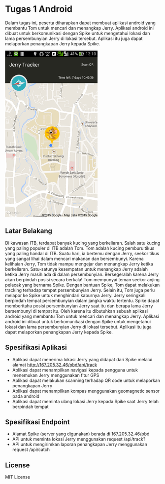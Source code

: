 

# Tugas 1 Android

Dalam tugas ini, peserta diharapkan dapat membuat aplikasi android yang membantu Tom untuk mencari dan menangkap Jerry. Aplikasi android ini dibuat untuk berkomunikasi dengan Spike untuk mengetahui lokasi dan lama persembunyian Jerry di lokasi tersebut. Aplikasi itu juga dapat melaporkan penangkapan Jerry kepada Spike.

<img src="https://raw.githubusercontent.com/GilangJulianS/IF3111-Tugas-1-Android/master/image/ScreenShot.png" width=300px height=540px />

## Latar Belakang

  Di  kawasan  ITB,  terdapat  banyak  kucing  yang  berkeliaran.  Salah  satu  kucing  yang  paling 
populer di ITB adalah Tom. Tom adalah kucing pemburu tikus yang paling handal di ITB. Suatu 
hari,  ia  bertemu  dengan  Jerry,  seekor  tikus  yang  sangat  lihai  dalam  mencari  makanan  dan 
bersembunyi. Karena kelihaian Jerry, Tom tidak mampu mengejar dan menangkap Jerry ketika 
berkeliaran. Satu-satunya kesempatan untuk menangkap Jerry adalah ketika Jerry masih ada di 
dalam persembunyian. Bersegeralah karena Jerry akan berpindah posisi secara berkala!
  Tom  mempunyai  teman  seekor  anjing  pelacak yang  bernama  Spike.  Dengan  bantuan  Spike, 
Tom  dapat  melakukan  tracking  terhadap  tempat  persembunyian  Jerry.  Selain  itu,  Tom  juga 
perlu  melapor ke  Spike untuk menghindari kaburnya  Jerry.  Jerry  seringkali  berpindah  tempat 
persembunyian dalam jangka waktu tertentu. Spike dapat memberitahu posisi persembunyian 
Jerry saat itu dan berapa lama Jerry bersembunyi di tempat itu.
  Oleh karena itu dibutuhkan sebuah aplikasi android  yang  membantu Tom untuk mencari dan menangkap Jerry. Aplikasi android ini dibuat untuk berkomunikasi dengan Spike untuk mengetahui lokasi dan lama persembunyian Jerry di lokasi tersebut.  Aplikasi itu juga dapat melaporkan penangkapan Jerry kepada Spike.

## Spesifikasi Aplikasi

- Aplikasi dapat menerima lokasi Jerry yang didapat dari Spike melalui alamat http://167.205.32.46/pbd/api/track
- Aplikasi dapat menampilkan navigasi kepada pengguna untuk menemukan Jerry menggunakan fitur GPS
- Aplikasi dapat melakukan scanning terhadap QR code untuk melaporkan penangkapan Jerry
- Aplikasi dapat menampilkan kompas menggunakan geomagnetic sensor pada android
- Aplikasi dapat meminta ulang lokasi Jerry kepada Spike saat Jerry telah berpindah tempat

## Spesifikasi Endpoint

- Alamat Spike (server yang digunakan) berada di 167.205.32.46/pbd
- API untuk meminta lokasi Jerry menggunakan request /api/track?<NIM>
- API untuk mengirimkan laporan penangkapan Jerry menggunakan request /api/catch

## License

MIT License
